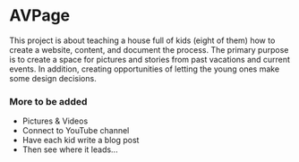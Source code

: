 # AVPage

This project is about teaching a house full of kids (eight of them) how to create a website, content, and document the process.
The primary purpose is to create a space for pictures and stories from past vacations and current events. In addition, creating opportunities of letting the young ones make some design decisions.

### More to be added
- Pictures & Videos
- Connect to YouTube channel
- Have each kid write a blog post
- Then see where it leads...
